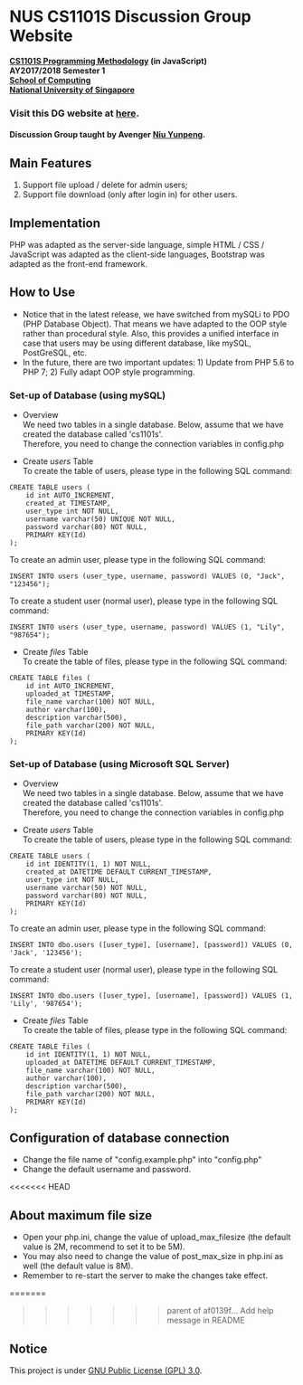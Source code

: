 # NUS CS1101S Discussion Group Website

__[CS1101S Programming Methodology](https://comp.nus.edu.sg/~cs1101s/) (in JavaScript)<br>
AY2017/2018 Semester 1<br>
[School of Computing](https://comp.nus.edu.sg/)<br>
[National University of Singapore](https://www.nus.edu.sg/)__

### Visit this DG website at [here](https://cs1101s.azurewebsites.net/).

#### Discussion Group taught by Avenger [Niu Yunpeng](https://comp.nus.edu.sg/~e0134079/).

## Main Features
1. Support file upload / delete for admin users;
2. Support file download (only after login in) for other users.

## Implementation
PHP was adapted as the server-side language, simple HTML / CSS / JavaScript was adapted as the client-side languages, Bootstrap was adapted as the front-end framework.

## How to Use
- Notice that in the latest release, we have switched from mySQLi to PDO (PHP Database Object). That means we have adapted to the OOP style rather than procedural style. Also, this provides a unified interface in case that users may be using different database, like mySQL, PostGreSQL, etc.
- In the future, there are two important updates: 1) Update from PHP 5.6 to PHP 7; 2) Fully adapt OOP style programming.

### Set-up of Database (using mySQL)
- Overview<br>
We need two tables in a single database. Below, assume that we have created the database called 'cs1101s'.<br>
Therefore, you need to change the connection variables in config.php

- Create _users_ Table<br>
To create the table of users, please type in the following SQL command:
```
CREATE TABLE users (
    id int AUTO_INCREMENT,
    created_at TIMESTAMP,
    user_type int NOT NULL,
    username varchar(50) UNIQUE NOT NULL,
    password varchar(80) NOT NULL,
    PRIMARY KEY(Id)
);
```
To create an admin user, please type in the following SQL command:
```
INSERT INTO users (user_type, username, password) VALUES (0, "Jack", "123456");
```
To create a student user (normal user), please type in the following SQL command:
```
INSERT INTO users (user_type, username, password) VALUES (1, "Lily", "987654");
```

- Create _files_ Table<br>
To create the table of files, please type in the following SQL command:
```
CREATE TABLE files (
    id int AUTO_INCREMENT,
    uploaded_at TIMESTAMP,
    file_name varchar(100) NOT NULL,
    author varchar(100),
    description varchar(500),
    file_path varchar(200) NOT NULL,
    PRIMARY KEY(Id)
);
```

### Set-up of Database (using Microsoft SQL Server)
- Overview<br>
We need two tables in a single database. Below, assume that we have created the database called 'cs1101s'.<br>
Therefore, you need to change the connection variables in config.php

- Create _users_ Table<br>
To create the table of users, please type in the following SQL command:
```
CREATE TABLE users (
    id int IDENTITY(1, 1) NOT NULL,
    created_at DATETIME DEFAULT CURRENT_TIMESTAMP,
    user_type int NOT NULL,
    username varchar(50) NOT NULL,
    password varchar(80) NOT NULL,
    PRIMARY KEY(Id)
);
```
To create an admin user, please type in the following SQL command:
```
INSERT INTO dbo.users ([user_type], [username], [password]) VALUES (0, 'Jack', '123456');
```
To create a student user (normal user), please type in the following SQL command:
```
INSERT INTO dbo.users ([user_type], [username], [password]) VALUES (1, 'Lily', '987654');
```

- Create _files_ Table<br>
To create the table of files, please type in the following SQL command:
```
CREATE TABLE files (
    id int IDENTITY(1, 1) NOT NULL,
    uploaded_at DATETIME DEFAULT CURRENT_TIMESTAMP,
    file_name varchar(100) NOT NULL,
    author varchar(100),
    description varchar(500),
    file_path varchar(200) NOT NULL,
    PRIMARY KEY(Id)
);
```

## Configuration of database connection
- Change the file name of "config.example.php" into "config.php"
- Change the default username and password.

<<<<<<< HEAD
## About maximum file size
- Open your php.ini, change the value of upload_max_filesize (the default value is 2M, recommend to set it to be 5M).
- You may also need to change the value of post_max_size in php.ini as well (the default value is 8M).
- Remember to re-start the server to make the changes take effect.

=======
>>>>>>> parent of af0139f... Add help message in README
## Notice
This project is under [GNU Public License (GPL) 3.0](http://www.gnu.org/licenses/gpl-3.0.en.html).
